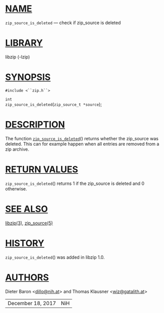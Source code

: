 # [NAME](#NAME)

`zip_source_is_deleted` — check if zip_source is deleted

# [LIBRARY](#LIBRARY)

libzip (-lzip)

# [SYNOPSIS](#SYNOPSIS)

`#include <``zip.h``>`

`int`  
`zip_source_is_deleted`(`zip_source_t *source`);

# [DESCRIPTION](#DESCRIPTION)

The function [`zip_source_is_deleted`](#zip_source_is_deleted)() returns
whether the zip_source was deleted. This can for example happen when all
entries are removed from a zip archive.

# [RETURN VALUES](#RETURN_VALUES)

`zip_source_is_deleted`() returns 1 if the zip_source is deleted and 0
otherwise.

# [SEE ALSO](#SEE_ALSO)

[libzip(3)](libzip.md), [zip_source(5)](zip_source.md)

# [HISTORY](#HISTORY)

`zip_source_is_deleted`() was added in libzip 1.0.

# [AUTHORS](#AUTHORS)

Dieter Baron \<[dillo@nih.at](mailto:dillo@nih.at)\> and Thomas Klausner
\<[wiz@gatalith.at](mailto:wiz@gatalith.at)\>

|                   |     |
|-------------------|-----|
| December 18, 2017 | NiH |
